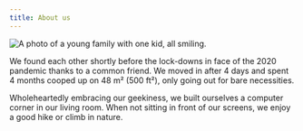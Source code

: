 ```yaml
---
title: About us
---
```


![A photo of a young family with one kid, all smiling.](family.jpg)

We found each other shortly before the lock-downs in face of the 2020 pandemic thanks to a common friend. We moved in after 4 days and spent 4 months cooped up on <span role="text" aria-label="48 square meters">48 m²</span> (<span role="text" aria-label="500 square feet">500 ft²</span>), only going out for bare necessities. 

Wholeheartedly embracing our <span role="text" aria-label="gheekyness">geekiness</span>, we built ourselves a computer corner in our living room. When not sitting in front of our screens, we enjoy a good hike or climb in nature.